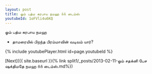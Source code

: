 ```yaml
---
layout: post
title: ஓம் பத்ம கரபாய நமஹ ௧௧ டைம்ஸ்
youtubeId: 1oFVli4u6KQ
---
```

 
 
 ஓம் பத்ம கரபாய நமஹ  
 
 -  தாமரையில் பிறந்த பிரம்மாவின் வடிவம் யார்? 
 
  
 
  
 
 
 
 
 
 


{% include youtubePlayer.html id=page.youtubeId %}
 
[Next]({{ site.baseurl }}{% link  split1/_posts/2013-02-11-ஓம் சதக்னி பேச ஷக்திமதே நமஹ ௧௧ டைம்ஸ்.md%})
 
